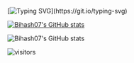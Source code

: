 [![Typing SVG](https://readme-typing-svg.herokuapp.com?font=&color=031462&size=24&lines=Hi...Evrey+one..I+am+Bihash..)](https://git.io/typing-svg)


[![Bihash07's GitHub stats](https://github-readme-stats.vercel.app/api?username=Bihash07)](https://github.com/Bihash07/github-readme-stats)


![Bihash07's GitHub stats](https://github-readme-stats.vercel.app/api?username=Bihash07&hide=contribs,prs)
 
  ![visitors](https://visitor-badge.glitch.me/badge?page_id=page.id)
